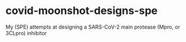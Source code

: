 # covid-moonshot-designs-spe
My (SPE) attempts at designing a SARS-CoV-2 main protease (Mpro, or 3CLpro) inhibitor
